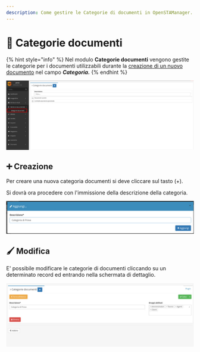 ```yaml
---
description: Come gestire le Categorie di documenti in OpenSTAManager.
---
```


# 📑 Categorie documenti

{% hint style="info" %}
Nel modulo **Categorie documenti** vengono gestite le categorie per i documenti utilizzabili durante la [creazione di un nuovo documento](https://github.com/devcode-it/openstamanager-docs/blob/master/modules/gestionedocumentale/broken-reference/README.md) nel campo _**Categoria.**_
{% endhint %}

![](<../../../.gitbook/assets/image (80).png>)

## ➕ Creazione

Per creare una nuova categoria documenti si deve cliccare sul tasto (+).

Si dovrà ora procedere con l'immissione della descrizione della categoria.

![](<../../../.gitbook/assets/image (566).png>)

## 🖌️ Modifica

E' possibile modificare le categorie di documenti cliccando su un determinato record ed entrando nella schermata di dettaglio.

![](<../../../.gitbook/assets/image (578).png>)
